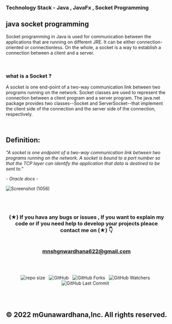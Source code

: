 ### Technology Stack - Java , JavaFx , Socket Programming 

## java socket programming

Socket programming in Java is used for communication between the applications that are running on different JRE. It can be either connection-oriented or connectionless. On the whole, a socket is a way to establish a connection between a client and a server.

<br>

<h3> what is a Socket ? </h3>

A socket is one end-point of a two-way communication link between two programs running on the network. Socket classes are used to represent the connection between a client program and a server program. The java.net package provides two classes--Socket and ServerSocket--that implement the client side of the connection and the server side of the connection, respectively.

<br>

## Definition: 

<i> "A socket is one endpoint of a two-way communication link between two programs running on the network. A socket is bound to a port number so that the TCP layer can identify the application that data is destined to be sent to." </i>


<i> - Oracle docs - </i>



![Screenshot (1056)](https://user-images.githubusercontent.com/100486080/182596076-98a473d2-d81a-4964-b8a7-f8d07f853f69.png)

<br>
<br>


<div align="center">

### (★) If you hava any bugs or issues , If you want to explain my code or if you need help to develop your projects pleace contact me on (★) 👇<br> <br> <br> mnshgnwardhana622@gmail.com  

</div>
<br><br>
<div align="center">

![repo size](https://img.shields.io/github/repo-size/mGunawardhana/Chat-Application?style=for-the-badge) &nbsp;
![GitHub](https://img.shields.io/github/license/mGunawardhana/Chat-Application?style=for-the-badge) &nbsp;
![GitHub Forks](https://img.shields.io/github/forks/mGunawardhana/Chat-Application?&labelColor=black&color=f7b731&style=for-the-badge) &nbsp;
![GitHub Watchers](https://img.shields.io/github/watchers/mGunawardhana/Chat-Application?style=for-the-badge) &nbsp;
![GitHub Last Commit](https://img.shields.io/github/last-commit/mGunawardhana/Chat-Application?style=for-the-badge) &nbsp;

</div>

<br><br>

<div align="center">
  
## © 2022 mGunawardhana,Inc. All rights reserved.
  
</div>
